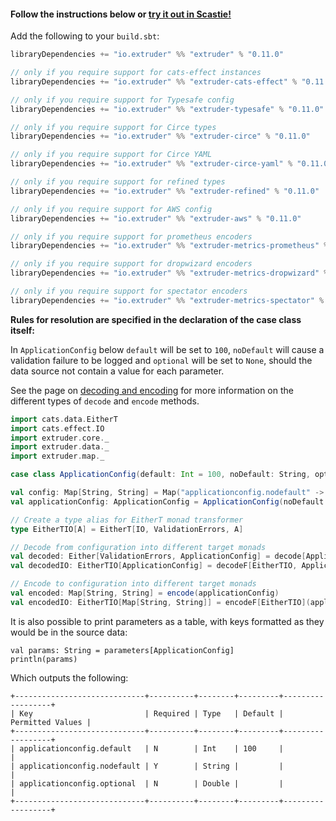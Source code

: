 #### Follow the instructions below or [try it out in Scastie!](https://scastie.scala-lang.org/janstenpickle/ozr3LrFpRdyDUqXio3RGtA/1)

Add the following to your `build.sbt`:
```scala
libraryDependencies += "io.extruder" %% "extruder" % "0.11.0"

// only if you require support for cats-effect instances
libraryDependencies += "io.extruder" %% "extruder-cats-effect" % "0.11.0"

// only if you require support for Typesafe config
libraryDependencies += "io.extruder" %% "extruder-typesafe" % "0.11.0"

// only if you require support for Circe types
libraryDependencies += "io.extruder" %% "extruder-circe" % "0.11.0"

// only if you require support for Circe YAML
libraryDependencies += "io.extruder" %% "extruder-circe-yaml" % "0.11.0"

// only if you require support for refined types
libraryDependencies += "io.extruder" %% "extruder-refined" % "0.11.0"

// only if you require support for AWS config
libraryDependencies += "io.extruder" %% "extruder-aws" % "0.11.0"

// only if you require support for prometheus encoders
libraryDependencies += "io.extruder" %% "extruder-metrics-prometheus" % "0.11.0"

// only if you require support for dropwizard encoders
libraryDependencies += "io.extruder" %% "extruder-metrics-dropwizard" % "0.11.0"

// only if you require support for spectator encoders
libraryDependencies += "io.extruder" %% "extruder-metrics-spectator" % "0.11.0"
```

**Rules for resolution are specified in the declaration of the case class itself:**

In `ApplicationConfig` below `default` will be set to `100`, `noDefault` will cause a validation failure to be logged and `optional` will be set to `None`, should the data source not contain a value for each parameter.

See the page on [decoding and encoding](decode_encode.html) for more information on the different types of `decode` and `encode` methods.

```scala
import cats.data.EitherT
import cats.effect.IO
import extruder.core._
import extruder.data._
import extruder.map._

case class ApplicationConfig(default: Int = 100, noDefault: String, optional: Option[Double])

val config: Map[String, String] = Map("applicationconfig.nodefault" -> "extruder")
val applicationConfig: ApplicationConfig = ApplicationConfig(noDefault = "extruder", optional = None)

// Create a type alias for EitherT monad transformer
type EitherTIO[A] = EitherT[IO, ValidationErrors, A]

// Decode from configuration into different target monads
val decoded: Either[ValidationErrors, ApplicationConfig] = decode[ApplicationConfig](config)
val decodedIO: EitherTIO[ApplicationConfig] = decodeF[EitherTIO, ApplicationConfig](config)

// Encode to configuration into different target monads
val encoded: Map[String, String] = encode(applicationConfig)
val encodedIO: EitherTIO[Map[String, String]] = encodeF[EitherTIO](applicationConfig)
```

It is also possible to print parameters as a table, with keys formatted as they would be in the source data:

```
val params: String = parameters[ApplicationConfig]
println(params)
```
Which outputs the following:
```
+-----------------------------+----------+--------+---------+------------------+
| Key                         | Required | Type   | Default | Permitted Values |
+-----------------------------+----------+--------+---------+------------------+
| applicationconfig.default   | N        | Int    | 100     |                  |
| applicationconfig.nodefault | Y        | String |         |                  |
| applicationconfig.optional  | N        | Double |         |                  |
+-----------------------------+----------+--------+---------+------------------+
```
